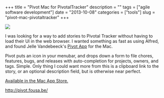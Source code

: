 +++
title = "Pivot Mac for PivotalTracker"
description = ""
tags = ["agile software development"]
date = "2013-10-08"
categories = ["tools"]
slug = "pivot-mac-pivotaltracker"
+++


<div class="tool-screenshot mb1"><a href="http://pivot.fousa.be/"><img id='bluga-thumbnail-2857' class='bluga-thumbnail custom' src='http://media.konigi.com/bluga/
wt5254440d2af1e_custom.jpg'/></a></div><p>I was looking for a way to add stories to Pivotal Tracker without having to load their UI in the web browser. I wanted something as fast as using Alfred, and found Jelle Vandebeeck's <a href="http://pivot.fousa.be/">Pivot App</a> for the Mac.</p>

<p>Pivot puts an icon in your menubar, and drops down a form to file chores, features, bugs, and releases with auto-completion for projects, owners, and tags. Simple. Only thing I could want more from this is a clipboard link to the story, or an optional description field, but is otherwise near perfect.</p>

<p><a href="https://itunes.apple.com/us/app/pivot/id601330854">Available in the Mac App Store.</a></p>

  
<p><a href="http://pivot.fousa.be/">http://pivot.fousa.be/</a></p>
      
